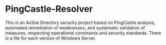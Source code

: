 # PingCastle-Resolver
This is an Active Directory security project based on PingCastle analysis, automated remediation of weaknesses, and systematic validation of measures, respecting operational constraints and security standards. There is a file for each version of Windows Server.
